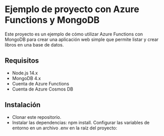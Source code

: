 # Ejemplo de proyecto con Azure Functions y MongoDB
Este proyecto es un ejemplo de cómo utilizar Azure Functions con MongoDB para crear una aplicación web simple que permite listar y crear libros en una base de datos.

## Requisitos
- Node.js 14.x
- MongoDB 4.x
- Cuenta de Azure Functions
- Cuenta de Azure Cosmos DB
## Instalación
- Clonar este repositorio.
- Instalar las dependencias: npm install.
Configurar las variables de entorno en un archivo .env en la raíz del proyecto:

